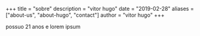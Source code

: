 +++
title = "sobre"
description = "vitor hugo"
date = "2019-02-28"
aliases = ["about-us", "about-hugo", "contact"]
author = "vitor hugo"
+++

possuo 21 anos e lorem ipsum